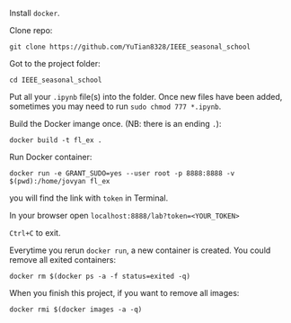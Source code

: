 Install `docker`.

Clone repo:
```
git clone https://github.com/YuTian8328/IEEE_seasonal_school
```

Got to the project folder:
```
cd IEEE_seasonal_school
```

Put all your `.ipynb` file(s) into the folder.
Once new files have been added, sometimes you may need to run `sudo chmod 777 *.ipynb`.

Build the Docker imange once. (NB: there is an ending `.`):
```
docker build -t fl_ex .
```

Run Docker container:
```
docker run -e GRANT_SUDO=yes --user root -p 8888:8888 -v $(pwd):/home/jovyan fl_ex
```
you will find the link with `token` in Terminal.

In your browser open `localhost:8888/lab?token=<YOUR_TOKEN>`

`Ctrl+C` to exit.

Everytime you rerun `docker run`, a new container is created.
You could remove all exited containers:
```
docker rm $(docker ps -a -f status=exited -q)
```

When you finish this project, if you want to remove all images:
```
docker rmi $(docker images -a -q)
```

